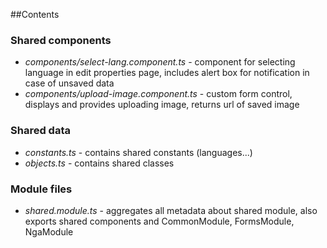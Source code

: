 ##Contents

### Shared components
- *components/select-lang.component.ts* - component for selecting language in edit properties page,
 includes alert box for notification in case of unsaved data
- *components/upload-image.component.ts* - custom form control, displays and provides uploading image, returns url of 
 saved image
 
### Shared data
- *constants.ts* - contains shared constants (languages...)
- *objects.ts* - contains shared classes

### Module files
- *shared.module.ts* - aggregates all metadata about shared module, also exports
  shared components and CommonModule, FormsModule, NgaModule 